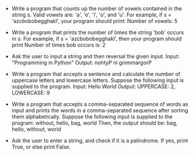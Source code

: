 - Write a program that counts up the number of vowels contained in the string s. Valid vowels are: 'a', 'e', 'i', 'o', and 'u'. For example, if s = 'azcbobobegghakl', your program should print: Number of vowels: 5

- Write a program that prints the number of times the string 'bob' occurs in s. For example, if s = 'azcbobobegghakl', then your program should print Number of times bob occurs is: 2

- Ask the user to input a string and then reversal the given input. Input: "Programming in Python" Output: nohtyP ni gnimmargorP

- Write a program that accepts a sentence and calculate the number of uppercase letters and lowercase letters. Suppose the following input is supplied to the program. Input: Hello World Output: UPPERCASE: 2, LOWERCASE: 9

- Write a program that accepts a comma-separated sequence of words as input and prints the words in a comma-separated sequence after sorting them alphabetically. Suppose the following input is supplied to the program: without, hello, bag, world Then, the output should be: bag, hello, without, world

- Ask the user to enter a string, and check if it is a palindrome. If yes, print True, or else print False.
